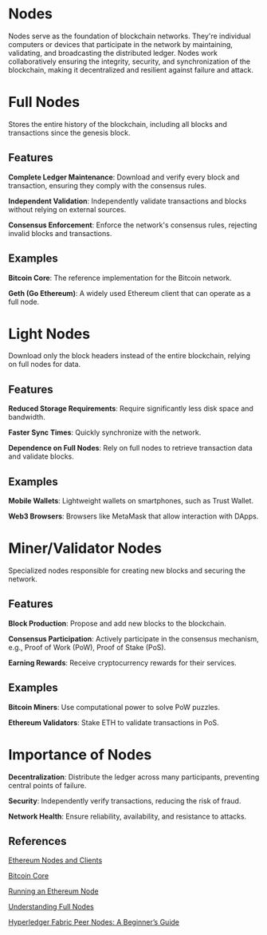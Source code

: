# Nodes

Nodes serve as the foundation of blockchain networks. They're individual computers or devices that participate in the network by maintaining, validating, and broadcasting the distributed ledger. Nodes work collaboratively ensuring the integrity, security, and synchronization of the blockchain, making it decentralized and resilient against failure and attack.

# **Full Nodes**

Stores the entire history of the blockchain, including all blocks and transactions since the genesis block.

## **Features**

**Complete Ledger Maintenance**: Download and verify every block and transaction, ensuring they comply with the consensus rules.

**Independent Validation**: Independently validate transactions and blocks without relying on external sources.

**Consensus Enforcement**: Enforce the network's consensus rules, rejecting invalid blocks and transactions.

## **Examples**

**Bitcoin Core**: The reference implementation for the Bitcoin network.

**Geth (Go Ethereum)**: A widely used Ethereum client that can operate as a full node.

# **Light Nodes**

Download only the block headers instead of the entire blockchain, relying on full nodes for data.

## **Features**

**Reduced Storage Requirements**: Require significantly less disk space and bandwidth.

**Faster Sync Times**: Quickly synchronize with the network.

**Dependence on Full Nodes**: Rely on full nodes to retrieve transaction data and validate blocks.

## **Examples**

**Mobile Wallets**: Lightweight wallets on smartphones, such as Trust Wallet.

**Web3 Browsers**: Browsers like MetaMask that allow interaction with DApps.

# **Miner/Validator Nodes**

Specialized nodes responsible for creating new blocks and securing the network.

## **Features**

**Block Production**: Propose and add new blocks to the blockchain.

**Consensus Participation**: Actively participate in the consensus mechanism, e.g., Proof of Work (PoW), Proof of Stake (PoS).

**Earning Rewards**: Receive cryptocurrency rewards for their services.

## **Examples**

**Bitcoin Miners**: Use computational power to solve PoW puzzles.

**Ethereum Validators**: Stake ETH to validate transactions in PoS.

# Importance of Nodes

**Decentralization**: Distribute the ledger across many participants, preventing central points of failure.

**Security**: Independently verify transactions, reducing the risk of fraud.

**Network Health**: Ensure reliability, availability, and resistance to attacks.

## References

[Ethereum Nodes and Clients](https://ethereum.org/en/developers/docs/nodes-and-clients/)

[Bitcoin Core](https://bitcoincore.org/en/about/)

[Running an Ethereum Node](https://geth.ethereum.org/docs/getting-started)

[Understanding Full Nodes](https://bitcoin.org/en/full-node)

[Hyperledger Fabric Peer Nodes: A Beginner’s Guide](https://medium.com/@supersimplearn/what-is-hyperledger-fabric-peer-nodes-a-beginners-guide-f55ec2ca8d81)
